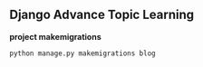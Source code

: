 ## Django Advance Topic Learning

**project makemigrations**
```commandline
python manage.py makemigrations blog
```